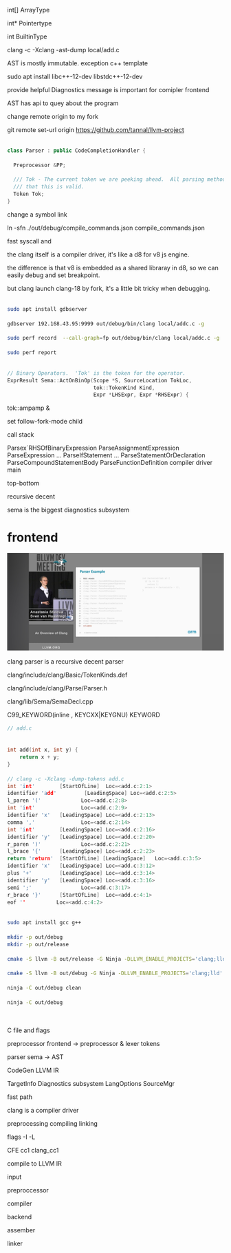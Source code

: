 

int[] ArrayType

int* Pointertype

int BuiltinType


clang -c -Xclang -ast-dump local/add.c

AST is mostly immutable. exception c++ template

sudo apt install libc++-12-dev libstdc++-12-dev

provide helpful Diagnostics message is important for comipler frontend

AST has api to quey about the program

change remote origin to my fork

git remote set-url origin https://github.com/tannal/llvm-project


```cpp

class Parser : public CodeCompletionHandler {

  Preprocessor &PP;

  /// Tok - The current token we are peeking ahead.  All parsing methods assume
  /// that this is valid.
  Token Tok;
}
```

change a symbol link

ln -sfn ./out/debug/compile_commands.json compile_commands.json 


fast syscall and 


the clang itself is a compiler driver, it's like a d8 for v8 js engine.

the difference is that v8 is embedded as a shared libraray in d8, so we can easily debug and set breakpoint.

but clang launch clang-18 by fork, it's a little bit tricky when debugging.


```bash

sudo apt install gdbserver

gdbserver 192.168.43.95:9999 out/debug/bin/clang local/addc.c -g

sudo perf record  --call-graph=fp out/debug/bin/clang local/addc.c -g

sudo perf report


```


```cpp

// Binary Operators.  'Tok' is the token for the operator.
ExprResult Sema::ActOnBinOp(Scope *S, SourceLocation TokLoc,
                            tok::TokenKind Kind,
                            Expr *LHSExpr, Expr *RHSExpr) {
```

tok::ampamp &

set follow-fork-mode child

call stack

Parsex`RHSOfBinaryExpression
ParseAssignmentExpression
ParseExpression
...
ParseIfStatement
...
ParseStatementOrDeclaration
ParseCompoundStatementBody
ParseFunctionDefinition
compiler driver
main 

top-bottom

recursive decent

sema is the biggest diagnostics subsystem

# frontend

![Alt text](image-8.png)

clang parser is a recursive decent parser

clang/include/clang/Basic/TokenKinds.def

clang/include/clang/Parse/Parser.h

clang/lib/Sema/SemaDecl.cpp


C99_KEYWORD(inline                      , KEYCXX|KEYGNU)
KEYWORD 


```cpp
// add.c


int add(int x, int y) {
    return x + y;
}

// clang -c -Xclang -dump-tokens add.c
int 'int'        [StartOfLine]  Loc=<add.c:2:1>
identifier 'add'         [LeadingSpace] Loc=<add.c:2:5>
l_paren '('             Loc=<add.c:2:8>
int 'int'               Loc=<add.c:2:9>
identifier 'x'   [LeadingSpace] Loc=<add.c:2:13>
comma ','               Loc=<add.c:2:14>
int 'int'        [LeadingSpace] Loc=<add.c:2:16>
identifier 'y'   [LeadingSpace] Loc=<add.c:2:20>
r_paren ')'             Loc=<add.c:2:21>
l_brace '{'      [LeadingSpace] Loc=<add.c:2:23>
return 'return'  [StartOfLine] [LeadingSpace]   Loc=<add.c:3:5>
identifier 'x'   [LeadingSpace] Loc=<add.c:3:12>
plus '+'         [LeadingSpace] Loc=<add.c:3:14>
identifier 'y'   [LeadingSpace] Loc=<add.c:3:16>
semi ';'                Loc=<add.c:3:17>
r_brace '}'      [StartOfLine]  Loc=<add.c:4:1>
eof ''          Loc=<add.c:4:2>


```

```bash

sudo apt install gcc g++

mkdir -p out/debug
mkdir -p out/release

cmake -S llvm -B out/release -G Ninja -DLLVM_ENABLE_PROJECTS='clang;lld' -DCMAKE_BUILD_TYPE='release' -DLLVM_ENABLE_RUNTIMES='openmp'  -DLLVM_USE_LINKER=lld -DCMAKE_EXPORT_COMPILE_COMMANDS=ON -DLLVM_BUILD_LLVM_DYLIB=ON -DLLVM_LINK_LLVM_DYLIB=ON

cmake -S llvm -B out/debug -G Ninja -DLLVM_ENABLE_PROJECTS='clang;lld' -DCMAKE_BUILD_TYPE='Debug' -DLLVM_ENABLE_RUNTIMES='openmp'  -DLLVM_USE_LINKER=lld -DCMAKE_EXPORT_COMPILE_COMMANDS=ON -DLLVM_BUILD_LLVM_DYLIB=ON -DLLVM_LINK_LLVM_DYLIB=ON -DCMAKE_C_FLAGS_DEBUG="-g3 -Og" -DCMAKE_CXX_FLAGS_DEBUG="-g3 -Og"

ninja -C out/debug clean

ninja -C out/debug




```

C file and flags

preprocessor frontend -> preprocessor & lexer tokens

parser sema -> AST

CodeGen LLVM IR

TargetInfo Diagnostics subsystem LangOptions SourceMgr

fast path


clang is a compiler driver

preprocessing compiling linking


flags -I -L


CFE cc1 clang_cc1

compile to LLVM IR

input

preproccessor

compiler

backend

assember

linker



